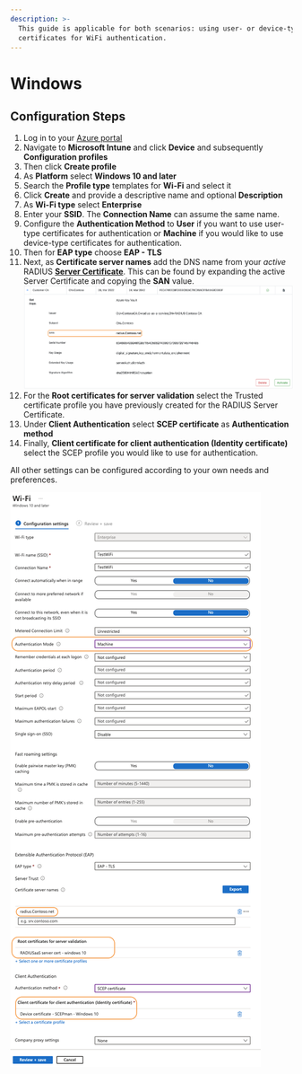 ```yaml
---
description: >-
  This guide is applicable for both scenarios: using user- or device-type
  certificates for WiFi authentication.
---
```


# Windows

## Configuration Steps

1. Log in to your [Azure portal](https://portal.azure.com/)
2. Navigate to **Microsoft Intune** and click **Device** and subsequently **Configuration profiles**
3. Then click **Create profile**
4. As **Platform** select **Windows 10 and later**
5. Search the **Profile type** templates for **Wi-Fi** and select it
6. Click **Create** and provide a descriptive name and optional **Description**
7. As **Wi-Fi type** select **Enterprise**
8. Enter your **SSID**. The **Connection Name** can assume the same name.
9. Configure the **Authentication Method** to **User** if you want to use user-type certificates for authentication or **Machine** if you would like to use device-type certificates for authentication.
10. Then for **EAP type** choose **EAP - TLS**
11. Next, as **Certificate server names** add the DNS name from your _active_ RADIUS [**Server Certificate**](../../../portal/settings/settings-server/certificates.md). This can be found by expanding the active Server Certificate and copying the **SAN** value. \
    ![](<../../../.gitbook/assets/image (82).png>)
12. For the **Root certificates for server validation** select the Trusted certificate profile you have previously created for the RADIUS Server Certificate.
13. Under **Client Authentication** select **SCEP certificate** as **Authentication method**&#x20;
14. Finally, **Client certificate for client authentication (Identity certificate)** select the SCEP profile you would like to use for authentication.

All other settings can be configured according to your own needs and preferences.

![](<../../../.gitbook/assets/image (81).png>)
